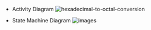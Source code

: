 - Activity Diagram
![hexadecimal-to-octal-conversion](https://user-images.githubusercontent.com/101447131/161388119-d4b7b395-293e-4c7c-8711-1ae30a69b52e.png)

- State Machine Diagram
![images](https://user-images.githubusercontent.com/101447131/161388560-9b9e11b5-ff91-434e-b962-ca9437d25be3.png)

